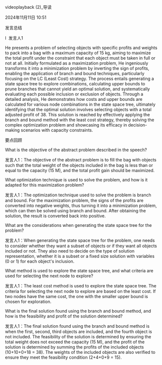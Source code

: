 videoplayback (2)_导读

2024年11月11日 10:51

发言总结

l  发言人1

He presents a problem of selecting objects with specific profits and weights to pack into a bag with a maximum capacity of 15 kg, aiming to maximize the total profit under the constraint that each object must be taken in full or not at all. Initially formulated as a maximization problem, He ingeniously transforms it into a minimization problem by inverting the sign of profits, enabling the application of branch and bound techniques, particularly focusing on the LC (Least Cost) strategy. The process entails generating a state space tree to explore combinations, calculating upper bounds to prune branches that cannot yield an optimal solution, and systematically evaluating each possible inclusion or exclusion of objects. Through a detailed analysis, He demonstrates how costs and upper bounds are calculated for various node combinations in the state space tree, ultimately identifying that the optimal solution involves selecting objects with a total adjusted profit of 38. This solution is reached by effectively applying the branch and bound method with the least cost strategy, thereby solving the complex optimization problem and showcasing its efficacy in decision-making scenarios with capacity constraints.

要点回顾

What is the objective of the abstract problem described in the speech?

发言人1：The objective of the abstract problem is to fill the bag with objects such that the total weight of the objects included in the bag is less than or equal to the capacity (15 M), and the total profit gain should be maximized.

What optimization technique is used to solve the problem, and how is it adapted for this maximization problem?

发言人1：The optimization technique used to solve the problem is branch and bound. For the maximization problem, the signs of the profits are converted into negative weights, thus turning it into a minimization problem, which can then be solved using branch and bound. After obtaining the solution, the result is converted back into positive.

What are the considerations when generating the state space tree for the problem?

发言人1：When generating the state space tree for the problem, one needs to consider whether they want a subset of objects or if they want all objects included or not. They also need to decide on the type of solution representation, whether it is a subset or a fixed size solution with variables (0 or 1) for each object's inclusion.

What method is used to explore the state space tree, and what criteria are used for selecting the next node to explore?

发言人1：The least cost method is used to explore the state space tree. The criteria for selecting the next node to explore are based on the least cost. If two nodes have the same cost, the one with the smaller upper bound is chosen for exploration.

What is the final solution found using the branch and bound method, and how is the feasibility and profit of the solution determined?

发言人1：The final solution found using the branch and bound method is when the first, second, third objects are included, and the fourth object is not included. The feasibility of the solution is determined by ensuring the total weight does not exceed the capacity (15 M), and the profit of the solution is determined by summing the profits of the included objects (10+10+0+18 = 38). The weights of the included objects are also verified to ensure they meet the feasibility condition (2+4+0+9 = 15).
